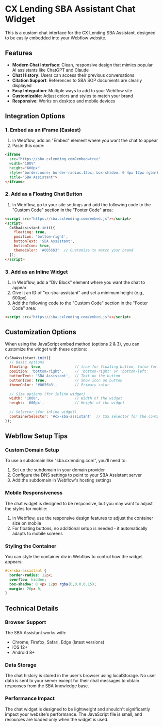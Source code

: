 # CX Lending SBA Assistant Chat Widget

This is a custom chat interface for the CX Lending SBA Assistant, designed to be easily embedded into your Webflow website.

## Features

- **Modern Chat Interface**: Clean, responsive design that mimics popular AI assistants like ChatGPT and Claude
- **Chat History**: Users can access their previous conversations
- **Citation Support**: References to SBA SOP documents are clearly displayed
- **Easy Integration**: Multiple ways to add to your Webflow site
- **Customizable**: Adjust colors and styles to match your brand
- **Responsive**: Works on desktop and mobile devices

## Integration Options

### 1. Embed as an iFrame (Easiest)

1. In Webflow, add an "Embed" element where you want the chat to appear
2. Paste this code:

```html
<iframe 
  src="https://sba.cxlending.com?embed=true" 
  width="100%" 
  height="600px" 
  style="border:none; border-radius:12px; box-shadow: 0 4px 12px rgba(0,0,0,0.15);"
  title="SBA Assistant">
</iframe>
```

### 2. Add as a Floating Chat Button

1. In Webflow, go to your site settings and add the following code to the "Custom Code" section in the "Footer Code" area:

```html
<script src="https://sba.cxlending.com/embed.js"></script>
<script>
  CxSbaAssistant.init({
    floating: true,
    position: 'bottom-right',
    buttonText: 'SBA Assistant',
    buttonIcon: true,
    themeColor: '#0056b3'  // Customize to match your brand
  });
</script>
```

### 3. Add as an Inline Widget

1. In Webflow, add a "Div Block" element where you want the chat to appear
2. Give it an ID of "cx-sba-assistant" and set a minimum height (e.g., 600px)
3. Add the following code to the "Custom Code" section in the "Footer Code" area:

```html
<script src="https://sba.cxlending.com/embed.js"></script>
```

## Customization Options

When using the JavaScript embed method (options 2 & 3), you can customize the widget with these options:

```javascript
CxSbaAssistant.init({
  // Basic options
  floating: true,               // true for floating button, false for inline
  position: 'bottom-right',     // 'bottom-right' or 'bottom-left'
  buttonText: 'SBA Assistant',  // Text on the button
  buttonIcon: true,             // Show icon on button
  themeColor: '#0056b3',        // Primary color
  
  // Size options (for inline widget)
  width: '100%',                // Width of the widget
  height: '600px',              // Height of the widget
  
  // Selector (for inline widget)
  containerSelector: '#cx-sba-assistant'  // CSS selector for the container
});
```

## Webflow Setup Tips

### Custom Domain Setup

To use a subdomain like "sba.cxlending.com", you'll need to:

1. Set up the subdomain in your domain provider
2. Configure the DNS settings to point to your SBA Assistant server
3. Add the subdomain in Webflow's hosting settings

### Mobile Responsiveness

The chat widget is designed to be responsive, but you may want to adjust the styles for mobile:

1. In Webflow, use the responsive design features to adjust the container size on mobile
2. For floating buttons, no additional setup is needed - it automatically adapts to mobile screens

### Styling the Container

You can style the container div in Webflow to control how the widget appears:

```css
#cx-sba-assistant {
  border-radius: 12px;
  overflow: hidden;
  box-shadow: 0 4px 12px rgba(0,0,0,0.15);
  margin: 20px 0;
}
```

## Technical Details

### Browser Support

The SBA Assistant works with:
- Chrome, Firefox, Safari, Edge (latest versions)
- iOS 12+
- Android 8+

### Data Storage

The chat history is stored in the user's browser using localStorage. No user data is sent to your server except for their chat messages to obtain responses from the SBA knowledge base.

### Performance Impact

The chat widget is designed to be lightweight and shouldn't significantly impact your website's performance. The JavaScript file is small, and resources are loaded only when the widget is used.